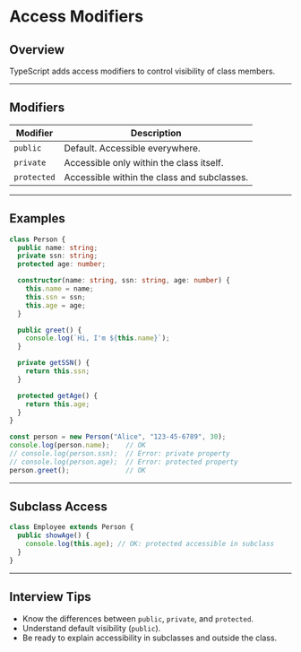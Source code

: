 # Access Modifiers

## Overview

TypeScript adds access modifiers to control visibility of class members.

------

## Modifiers

| Modifier    | Description                                 |
| ----------- | ------------------------------------------- |
| `public`    | Default. Accessible everywhere.             |
| `private`   | Accessible only within the class itself.    |
| `protected` | Accessible within the class and subclasses. |

------

## Examples

```ts
class Person {
  public name: string;
  private ssn: string;
  protected age: number;

  constructor(name: string, ssn: string, age: number) {
    this.name = name;
    this.ssn = ssn;
    this.age = age;
  }

  public greet() {
    console.log(`Hi, I'm ${this.name}`);
  }

  private getSSN() {
    return this.ssn;
  }

  protected getAge() {
    return this.age;
  }
}

const person = new Person("Alice", "123-45-6789", 30);
console.log(person.name);    // OK
// console.log(person.ssn);  // Error: private property
// console.log(person.age);  // Error: protected property
person.greet();              // OK
```

------

## Subclass Access

```ts
class Employee extends Person {
  public showAge() {
    console.log(this.age); // OK: protected accessible in subclass
  }
}
```

------

## Interview Tips

- Know the differences between `public`, `private`, and `protected`.
- Understand default visibility (`public`).
- Be ready to explain accessibility in subclasses and outside the class.

